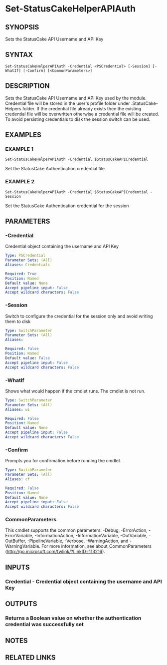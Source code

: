# Set-StatusCakeHelperAPIAuth

## SYNOPSIS
Sets the StatusCake API Username and API Key

## SYNTAX

```
Set-StatusCakeHelperAPIAuth -Credential <PSCredential> [-Session] [-WhatIf] [-Confirm] [<CommonParameters>]
```

## DESCRIPTION
Sets the StatusCake API Username and API Key used by the module.
Credential file will be stored in the user's profile folder under .StatusCake-Helpers folder.
If the credential file already exists then the existing credential file will be overwritten otherwise a credential file will be created.
To avoid persisting credentials to disk the session switch can be used.

## EXAMPLES

### EXAMPLE 1
```
Set-StatusCakeHelperAPIAuth -Credential $StatusCakeAPICredential
```

Set the StatusCake Authentication credential file

### EXAMPLE 2
```
Set-StatusCakeHelperAPIAuth -Credential $StatusCakeAPICredential -Session
```

Set the StatusCake Authentication credential for the session

## PARAMETERS

### -Credential
Credential object containing the username and API Key

```yaml
Type: PSCredential
Parameter Sets: (All)
Aliases: Credentials

Required: True
Position: Named
Default value: None
Accept pipeline input: False
Accept wildcard characters: False
```

### -Session
Switch to configure the credential for the session only and avoid writing them to disk

```yaml
Type: SwitchParameter
Parameter Sets: (All)
Aliases:

Required: False
Position: Named
Default value: False
Accept pipeline input: False
Accept wildcard characters: False
```

### -WhatIf
Shows what would happen if the cmdlet runs.
The cmdlet is not run.

```yaml
Type: SwitchParameter
Parameter Sets: (All)
Aliases: wi

Required: False
Position: Named
Default value: None
Accept pipeline input: False
Accept wildcard characters: False
```

### -Confirm
Prompts you for confirmation before running the cmdlet.

```yaml
Type: SwitchParameter
Parameter Sets: (All)
Aliases: cf

Required: False
Position: Named
Default value: None
Accept pipeline input: False
Accept wildcard characters: False
```

### CommonParameters
This cmdlet supports the common parameters: -Debug, -ErrorAction, -ErrorVariable, -InformationAction, -InformationVariable, -OutVariable, -OutBuffer, -PipelineVariable, -Verbose, -WarningAction, and -WarningVariable.
For more information, see about_CommonParameters (http://go.microsoft.com/fwlink/?LinkID=113216).

## INPUTS

### Credential - Credential object containing the username and API Key
## OUTPUTS

### Returns a Boolean value on whether the authentication credential was successfully set
## NOTES

## RELATED LINKS
